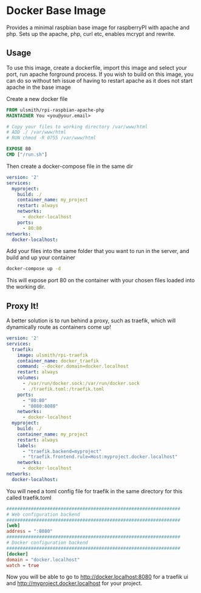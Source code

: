 # Docker Base Image

Provides a minimal raspbian base image for raspberryPI with apache and php. Sets up the apache, php, curl etc, enables mcrypt and rewrite.

## Usage

To use this image, create a dockerfile, import this image and select your port, run apache forground process.
If you wish to build on this image, you can do so without teh issue of having to restart apache as it does not start apache in the base image


Create a new docker file

```Dockerfile
FROM ulsmith/rpi-raspbian-apache-php
MAINTAINER You <you@your.email>

# Copy your files to working directory /var/www/html
# ADD ./ /var/www/html
# RUN chmod -R 0755 /var/www/html

EXPOSE 80
CMD ["/run.sh"]
```

Then create a docker-compose file in the same dir


```yml
version: '2'
services:
  myproject:
    build: ./
    container_name: my_project
    restart: always
    networks:
      - docker-localhost
    ports:
      - 80:80
networks:
  docker-localhost:
```

Add your files into the same folder that you want to run in the server, and build and up your container

```bash
docker-compose up -d
```

This will expose port 80 on the container with your chosen files loaded into the working dir.


## Proxy It!

A better solution is to run behind a proxy, such as traefik, which will dynamically route as containers come up!


```yml
version: '2'
services:
  traefik:
    image: ulsmith/rpi-traefik
    container_name: docker_traefik
    command: --docker.domain=docker.localhost
    restart: always
    volumes:
      - /var/run/docker.sock:/var/run/docker.sock
      - ./traefik.toml:/traefik.toml
    ports:
      - "80:80"
      - "8080:8080"
    networks:
      - docker-localhost
  myproject:
    build: ./
    container_name: my_project
    restart: always
    labels:
      - "traefik.backend=myproject"
      - "traefik.frontend.rule=Host:myproject.docker.localhost"
    networks:
      - docker-localhost
networks:
  docker-localhost:
```

You will need a toml config file for traefik in the same directory for this called traefik.toml

```toml
################################################################
# Web configuration backend
################################################################
[web]
address = ":8080"
################################################################
# Docker configuration backend
################################################################
[docker]
domain = "docker.localhost"
watch = true
```

Now you will be able to go to http://docker.localhost:8080 for a traefik ui and http://myproject.docker.localhost for your project.
